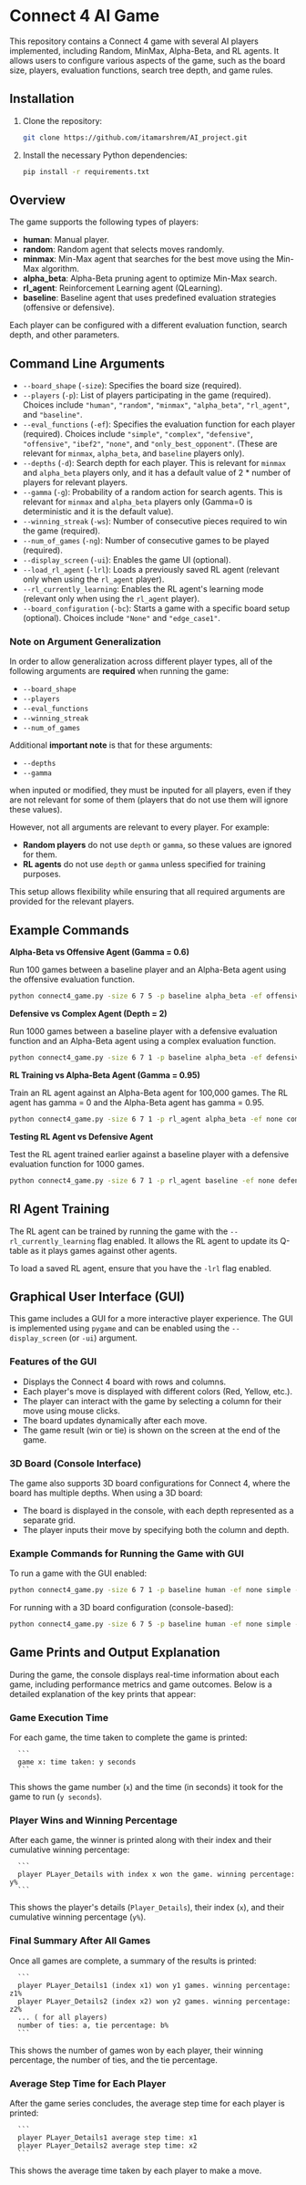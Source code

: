 # Connect 4 AI Game
This repository contains a Connect 4 game with several AI players implemented, including Random, MinMax, Alpha-Beta, and RL agents. It allows users to configure various aspects of the game, such as the board size, players, evaluation functions, search tree depth, and game rules.

## Installation
1. Clone the repository:
   ```bash
   git clone https://github.com/itamarshrem/AI_project.git
   ```

2. Install the necessary Python dependencies:
   ```bash
   pip install -r requirements.txt
   ```

## Overview
The game supports the following types of players:

- **human**: Manual player.
- **random**: Random agent that selects moves randomly.
- **minmax**: Min-Max agent that searches for the best move using the Min-Max algorithm.
- **alpha_beta**: Alpha-Beta pruning agent to optimize Min-Max search.
- **rl_agent**: Reinforcement Learning agent (QLearning).
- **baseline**: Baseline agent that uses predefined evaluation strategies (offensive or defensive).

Each player can be configured with a different evaluation function, search depth, and other parameters.

## Command Line Arguments
- `--board_shape` (`-size`): Specifies the board size (required).
- `--players` (`-p`): List of players participating in the game (required). Choices include `"human"`, `"random"`, `"minmax"`, `"alpha_beta"`, `"rl_agent"`, and `"baseline"`.
- `--eval_functions` (`-ef`): Specifies the evaluation function for each player (required). Choices include `"simple"`, `"complex"`, `"defensive"`, `"offensive"`, `"ibef2"`, `"none"`, and `"only_best_opponent"`. (These are relevant for `minmax`, `alpha_beta`, and `baseline` players only).
- `--depths` (`-d`): Search depth for each player. This is relevant for `minmax` and `alpha_beta` players only, and it has a default value of 2 * number of players for relevant players.
- `--gamma` (`-g`): Probability of a random action for search agents. This is relevant for `minmax` and `alpha_beta` players only (Gamma=0 is deterministic and it is the default value).
- `--winning_streak` (`-ws`): Number of consecutive pieces required to win the game (required).
- `--num_of_games` (`-ng`): Number of consecutive games to be played (required).
- `--display_screen` (`-ui`): Enables the game UI (optional).
- `--load_rl_agent` (`-lrl`): Loads a previously saved RL agent (relevant only when using the `rl_agent` player).
- `--rl_currently_learning`: Enables the RL agent's learning mode (relevant only when using the `rl_agent` player).
- `--board_configuration` (`-bc`): Starts a game with a specific board setup (optional). Choices include `"None"` and `"edge_case1"`.

### Note on Argument Generalization

In order to allow generalization across different player types, all of the following arguments are **required** when running the game:
- `--board_shape`
- `--players`
- `--eval_functions`
- `--winning_streak`
- `--num_of_games`
  
Additional **important note** is that for these arguments:
- `--depths`
- `--gamma`
  
when inputed or modified, they must be inputed for all players, even if they are not relevant for some of them (players that do not use them will ignore these values).

However, not all arguments are relevant to every player. For example:
- **Random players** do not use `depth` or `gamma`, so these values are ignored for them.
- **RL agents** do not use `depth` or `gamma` unless specified for training purposes.

This setup allows flexibility while ensuring that all required arguments are provided for the relevant players.

## Example Commands
**Alpha-Beta vs Offensive Agent (Gamma = 0.6)**

Run 100 games between a baseline player and an Alpha-Beta agent using the offensive evaluation function.
   
   ```bash
   python connect4_game.py -size 6 7 5 -p baseline alpha_beta -ef offensive complex -d 1 4 -g 0 0.6 -ws 4 -ng 100
   ```

**Defensive vs Complex Agent (Depth = 2)**

Run 1000 games between a baseline player with a defensive evaluation function and an Alpha-Beta agent using a complex evaluation function.

   ```bash
   python connect4_game.py -size 6 7 1 -p baseline alpha_beta -ef defensive complex -d 1 2 -g 0 0 -ws 4 -ng 1000
   ```

**RL Training vs Alpha-Beta Agent (Gamma = 0.95)**

Train an RL agent against an Alpha-Beta agent for 100,000 games. The RL agent has gamma = 0 and the Alpha-Beta agent has gamma = 0.95.

   ```bash
   python connect4_game.py -size 6 7 1 -p rl_agent alpha_beta -ef none complex -d 2 2 -ws 4 -ng 100000 -g 0 0.95 --rl_currently_learning
   ```

**Testing RL Agent vs Defensive Agent**

Test the RL agent trained earlier against a baseline player with a defensive evaluation function for 1000 games.

   ```bash
   python connect4_game.py -size 6 7 1 -p rl_agent baseline -ef none defensive -d 1 1 -g 0 0 -ws 4 -ng 1000 -lrl
   ```

## Rl Agent Training
The RL agent can be trained by running the game with the `--rl_currently_learning` flag enabled. It allows the RL agent to update its Q-table as it plays games against other agents.

To load a saved RL agent, ensure that you have the `-lrl` flag enabled.

## Graphical User Interface (GUI)
This game includes a GUI for a more interactive player experience. The GUI is implemented using `pygame` and can be enabled using the `--display_screen` (or `-ui`) argument.

### Features of the GUI
- Displays the Connect 4 board with rows and columns.
- Each player's move is displayed with different colors (Red, Yellow, etc.).
- The player can interact with the game by selecting a column for their move using mouse clicks.
- The board updates dynamically after each move.
- The game result (win or tie) is shown on the screen at the end of the game.

### 3D Board (Console Interface)
The game also supports 3D board configurations for Connect 4, where the board has multiple depths. When using a 3D board:
- The board is displayed in the console, with each depth represented as a separate grid.
- The player inputs their move by specifying both the column and depth.

### Example Commands for Running the Game with GUI
To run a game with the GUI enabled:
   ```bash
   python connect4_game.py -size 6 7 1 -p baseline human -ef none simple -d 1 1 -ws 4 -ng 1 -ui
   ```

For running with a 3D board configuration (console-based):
   ```bash
   python connect4_game.py -size 6 7 5 -p baseline human -ef none simple -d 1 1 -ws 4 -ng 1 -ui
   ```

## Game Prints and Output Explanation

During the game, the console displays real-time information about each game, including performance metrics and game outcomes. Below is a detailed explanation of the key prints that appear:

### Game Execution Time
For each game, the time taken to complete the game is printed:
   
      ```
      game x: time taken: y seconds
      ```

This shows the game number (`x`) and the time (in seconds) it took for the game to run (`y seconds`).

### Player Wins and Winning Percentage
After each game, the winner is printed along with their index and their cumulative winning percentage:

      ```
      player PLayer_Details with index x won the game. winning percentage: y%
      ```

This shows the player's details (`Player_Details`), their index (`x`), and their cumulative winning percentage (`y%`).

### Final Summary After All Games
Once all games are complete, a summary of the results is printed:

      ```
      player PLayer_Details1 (index x1) won y1 games. winning percentage: z1% 
      player PLayer_Details2 (index x2) won y2 games. winning percentage: z2%
      ... ( for all players) 
      number of ties: a, tie percentage: b%
      ```

This shows the number of games won by each player, their winning percentage, the number of ties, and the tie percentage.

### Average Step Time for Each Player
After the game series concludes, the average step time for each player is printed:

      ```
      player PLayer_Details1 average step time: x1
      player PLayer_Details2 average step time: x2
      ```

This shows the average time taken by each player to make a move.




